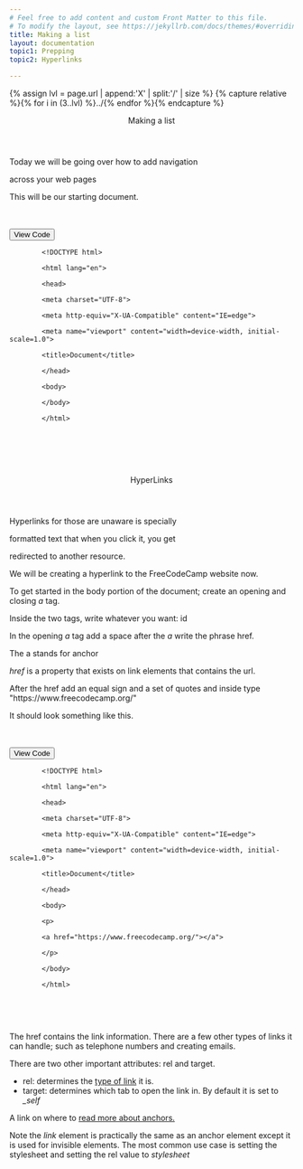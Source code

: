 ```yaml
---
# Feel free to add content and custom Front Matter to this file.
# To modify the layout, see https://jekyllrb.com/docs/themes/#overriding-theme-defaults
title: Making a list
layout: documentation
topic1: Prepping
topic2: Hyperlinks

---
```

{% assign lvl = page.url | append:'X' | split:'/' | size %}
{% capture relative %}{% for i in (3..lvl) %}../{% endfor %}{% endcapture %}

<section id="prepping" class="main-section">

<header>
  <p>Making a list</p>
</header>
<p>Today we will be going over how to add navigation</p>
<p>across your web pages</p>

<p>This will be our starting document. </p>

<br/>
<br/>
<button class="collapsible">View Code</button>
<div class="content">
  <code>
        &lt;!DOCTYPE html&gt;<br/>
        &lt;html lang=&quot;en&quot;&gt;<br/>
        &lt;head&gt;<br />
        &lt;meta charset=&quot;UTF-8&quot;&gt;<br />
        &lt;meta http-equiv=&quot;X-UA-Compatible&quot; content=&quot;IE=edge&quot;&gt;<br />
        &lt;meta name=&quot;viewport&quot; content=&quot;width=device-width, initial-scale=1.0&quot;&gt;<br />
        &lt;title&gt;Document&lt;/title&gt;<br />
        &lt;/head&gt;<br />
        &lt;body&gt;<br />
        &lt;/body&gt;<br />
        &lt;/html&gt;<br />
  </code>
</div>
<br/>
<br/>
</section>
<br/>
<section id="hyperlinks" class="main-section">

<header>
  <p>HyperLinks</p>
</header>

<p>Hyperlinks for those are unaware is specially</p>

<p>formatted text that when you click it, you get </p>

<p>redirected to another resource.</p>

<p>We will be creating a hyperlink to the FreeCodeCamp website now.</p>

<p>To get started in the body portion of the document; create an opening and closing <em>a</em> tag.</p>

<p>Inside the two tags, write whatever you want: id</p>

<p>In the opening <em>a</em> tag add a space after the <em>a</em> write the phrase href.</p>
<p>The a stands for anchor</p>
<p><em>href</em> is a property that exists on link elements that contains the url.</p>
<p>After the href add an equal sign and a set of quotes and inside type "https://www.freecodecamp.org/"</p>
<p>It should look something like this. </p>
<br/>
<br/>
<button class="collapsible">View Code</button>
<div class="content">
  <code>
        &lt;!DOCTYPE html&gt;<br/>
        &lt;html lang=&quot;en&quot;&gt;<br/>
        &lt;head&gt;<br />
        &lt;meta charset=&quot;UTF-8&quot;&gt;<br />
        &lt;meta http-equiv=&quot;X-UA-Compatible&quot; content=&quot;IE=edge&quot;&gt;<br />
        &lt;meta name=&quot;viewport&quot; content=&quot;width=device-width, initial-scale=1.0&quot;&gt;<br />
        &lt;title&gt;Document&lt;/title&gt;<br />
        &lt;/head&gt;<br />
        &lt;body&gt;<br />
        &lt;p&gt;<br />
        &lt;a href="https://www.freecodecamp.org/"&gt;&lt;/a"&gt;<br />
        &lt;/p&gt;<br />
        &lt;/body&gt;<br />
        &lt;/html&gt;<br />
  </code>
</div>
<br/>
<br/>
<p>The href contains the link information. There are a few other types of links it can handle;
such as telephone numbers and creating emails.</p>
<p>There are two other important attributes: rel and target.</p>
<ul>
 <li>rel: determines the <a href="https://developer.mozilla.org/en-US/docs/Web/HTML/Link_types">type of link</a> it is.</li>
  <li>target: determines which tab to open the link in. By default it is set to <em>_self</em></li>
</ul>
<p>A link on where to <a href="https://developer.mozilla.org/en-US/docs/Web/HTML/Element/a">read more about anchors.</a>
<p>Note the <em>link</em> element is practically the same as an anchor element except it is used for invisible elements.
  The most common use case is setting the stylesheet and setting the rel value to <em>stylesheet</em>
  </p>
</section>

<br/>
<br/>
